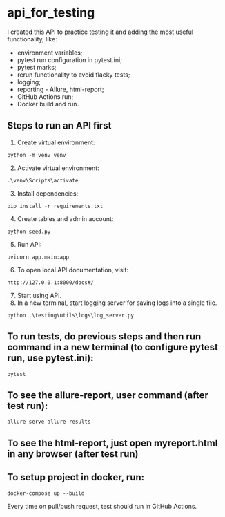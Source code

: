 # api_for_testing
I created this API to practice testing it and adding the most useful functionality, like:
- environment variables;
- pytest run configuration in pytest.ini;
- pytest marks;
- rerun functionality to avoid flacky tests;
- logging;
- reporting - Allure, html-report;
- GitHub Actions run;
- Docker build and run.


## Steps to run an API first
1. Create virtual environment:
```
python -m venv venv
```
2. Activate virtual environment:
```
.\venv\Scripts\activate
```
3. Install dependencies:
```
pip install -r requirements.txt
```
4. Create tables and admin account:
```
python seed.py
```
5. Run API:
```
uvicorn app.main:app
```
6. To open local API documentation, visit:
```
http://127.0.0.1:8000/docs#/
```
7. Start using API.
8. In a new terminal, start logging server for saving logs into a single file.
```
python .\testing\utils\logs\log_server.py
```

## To run tests, do previous steps and then run command in a new terminal (to configure pytest run, use pytest.ini):
```
pytest
```

## To see the allure-report, user command (after test run):
```
allure serve allure-results
```

## To see the html-report, just open myreport.html in any browser (after test run)

## To setup project in docker, run:
```
docker-compose up --build
```


Every time on pull/push request, test should run in GitHub Actions.